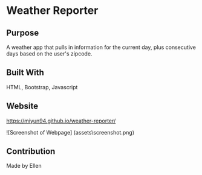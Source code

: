 # Weather Reporter

## Purpose
A weather app that pulls in information for the current day, plus consecutive days based on the user's zipcode. 

## Built With
HTML, Bootstrap, Javascript

## Website
https://miyun94.github.io/weather-reporter/

![Screenshot of Webpage]
(assets\screenshot.png)

## Contribution 
Made by Ellen